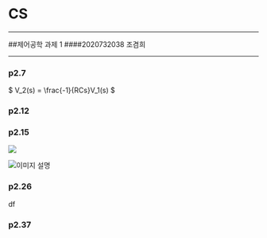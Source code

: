 # CS
---
##제어공학 과제 1
####2020732038 조겸희

---
### p2.7
   
   $ V_2(s) = \frac{-1}{RCs}V_1(s) $

### p2.12
   
   
### p2.15
![](https://drive.google.com/uc?id=187jRy0bazE6G48fcPosYX0RxyyZb8RJGd)

![이미지 설명](https://drive.google.com/uc?id=187jRy0bazE6G48fcPosYX0RxyyZb8RJGd)
   
### p2.26
df
### p2.37
